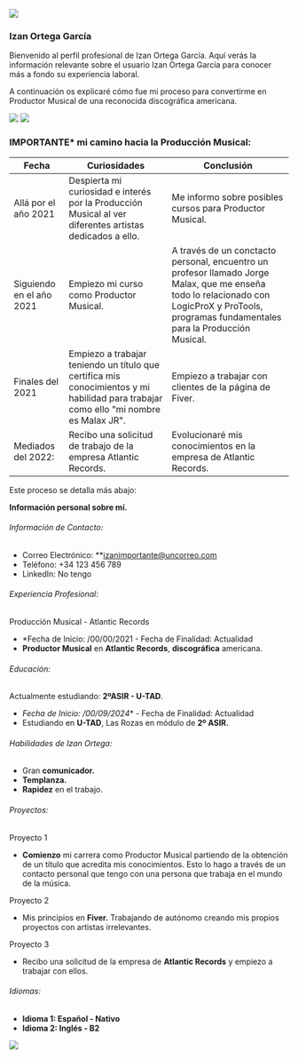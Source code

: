 ![](https://static.vecteezy.com/system/resources/previews/001/311/225/original/abstract-blue-horizontal-polygon-banner-free-vector.jpg)

### Izan Ortega García

Bienvenido al perfil profesional de Izan Ortega García. Aquí verás la información relevante sobre el usuario Izan Ortega García para conocer más a fondo su experiencia laboral.

A continuación os explicaré cómo fue mi proceso para convertirme en Productor Musical de una reconocida discográfica americana.

![](https://img.shields.io/github/stars/pandao/editor.md.svg) ![](https://img.shields.io/github/forks/pandao/editor.md.svg) 

### IMPORTANTE* mi camino hacia la Producción Musical:

|Fecha|Curiosidades|Conclusión|
| --------| --------| --------|
| Allá por el año 2021| Despierta mi curiosidad e interés por la Producción Musical al ver diferentes artistas dedicados a ello.|Me informo sobre posibles cursos para Productor Musical.|
|Siguiendo en el año 2021|Empiezo mi curso como Productor Musical.|A través de un conctacto personal, encuentro un profesor llamado Jorge Malax, que me enseña todo lo relacionado con LogicProX y ProTools, programas fundamentales para la Producción Musical.|
|Finales del 2021|Empiezo a trabajar teniendo un título que certifica mis conocimientos y mi habilidad para trabajar como ello "mi nombre es Malax JR".|Empiezo a trabajar con clientes de la página de Fiver.|
|Mediados del 2022:|Recibo una solicitud de trabajo de la empresa Atlantic Records.|Evolucionaré mis conocimientos en la empresa de Atlantic Records.|

Este proceso se detalla más abajo:

**Información personal sobre mí.**

###### _Información de Contacto:_
- Correo Electrónico: **izanimportante@uncorreo.com
- Teléfono: +34 123 456 789
- LinkedIn: No tengo

###### _Experiencia Profesional:_
Producción Musical - Atlantic Records
- *Fecha de Inicio: /00/00/2021 - Fecha de Finalidad: Actualidad
- **Productor Musical** en **Atlantic Records**, **discográfica** americana.

###### _Educación:_
 Actualmente estudiando: **2ºASIR - U-TAD**.
- *Fecha de Inicio: /00/09/2024** - Fecha de Finalidad: Actualidad
- Estudiando en **U-TAD**, Las Rozas en módulo de **2º ASIR.**

###### _Habilidades de Izan Ortega:_
- Gran **comunicador.**
- **Templanza.**
- **Rapidez** en el trabajo.

###### _Proyectos:_
Proyecto 1
- **Comienzo** mi carrera como Productor Musical partiendo de la obtención de un título que acredita mis conocimientos. Esto lo hago a través de un contacto personal que tengo con una persona que trabaja en el mundo de la música.

Proyecto 2
- Mis principios en **Fiver.** Trabajando de autónomo creando mis propios proyectos con artistas irrelevantes. 

Proyecto 3
- Recibo una solicitud de la empresa de **Atlantic Records** y empiezo a trabajar con ellos.

###### _Idiomas:_
- **Idioma 1: Español - Nativo**
- **Idioma 2: Inglés - B2**

![](https://th.bing.com/th/id/OIP.Z0crTG-qliVieHWVLUrgQQHaEo?rs=1&pid=ImgDetMain)
